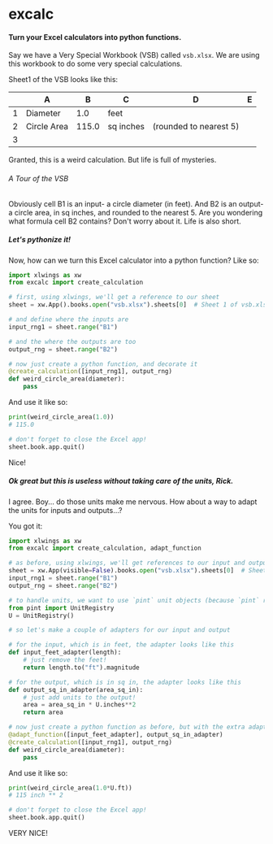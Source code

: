 # excalc

#### Turn your Excel calculators into python functions.

Say we have a Very Special Workbook (VSB) called `vsb.xlsx`. We are using this workbook to do some very special calculations.

Sheet1 of the VSB looks like this:

|   | A           | B     | C         | D                      | E |
|---|-------------|-------|-----------|------------------------|---|
| 1 | Diameter    | 1.0   | feet      |                        |   |
| 2 | Circle Area | 115.0 | sq inches | (rounded to nearest 5) |   |
| 3 |             |       |           |                        |   |

Granted, this is a weird calculation. But life is full of mysteries.

###### A Tour of the VSB

Obviously cell B1 is an input- a circle diameter (in feet). And B2 is an output- a circle area, in sq inches, and rounded to the nearest 5. Are you wondering what formula cell B2 contains? Don't worry about it. Life is also short.

##### Let's pythonize it!

Now, how can we turn this Excel calculator into a python function? Like so:

```python
import xlwings as xw
from excalc import create_calculation

# first, using xlwings, we'll get a reference to our sheet
sheet = xw.App().books.open("vsb.xlsx").sheets[0]  # Sheet 1 of vsb.xlsx

# and define where the inputs are
input_rng1 = sheet.range("B1")

# and the where the outputs are too
output_rng = sheet.range("B2")

# now just create a python function, and decorate it
@create_calculation([input_rng1], output_rng)
def weird_circle_area(diameter):
    pass
```

And use it like so:

```python
print(weird_circle_area(1.0))
# 115.0

# don't forget to close the Excel app!
sheet.book.app.quit()
```

Nice!

##### Ok great but this is useless without taking care of the units, Rick.

I agree. Boy... do those units make me nervous. How about a way to adapt the units for inputs and outputs...?

You got it:

```python
import xlwings as xw
from excalc import create_calculation, adapt_function

# as before, using xlwings, we'll get references to our input and output locations
sheet = xw.App(visible=False).books.open("vsb.xlsx").sheets[0]  # Sheet 1 of vsb.xlsx
input_rng1 = sheet.range("B1")
output_rng = sheet.range("B2")

# to handle units, we want to use `pint` unit objects (because `pint` rules)
from pint import UnitRegistry
U = UnitRegistry()

# so let's make a couple of adapters for our input and output

# for the input, which is in feet, the adapter looks like this
def input_feet_adapter(length):
    # just remove the feet!
    return length.to("ft").magnitude

# for the output, which is in sq in, the adapter looks like this
def output_sq_in_adapter(area_sq_in):
    # just add units to the output!
    area = area_sq_in * U.inches**2
    return area

# now just create a python function as before, but with the extra adapter decorator
@adapt_function([input_feet_adapter], output_sq_in_adapter)
@create_calculation([input_rng1], output_rng)
def weird_circle_area(diameter):
    pass
```

And use it like so:

```python
print(weird_circle_area(1.0*U.ft))
# 115 inch ** 2

# don't forget to close the Excel app!
sheet.book.app.quit()
```

VERY NICE!
